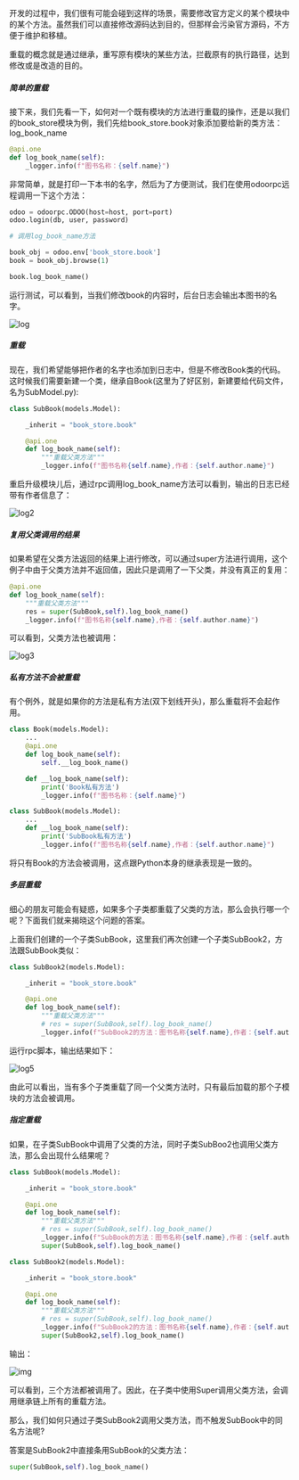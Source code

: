 开发的过程中，我们很有可能会碰到这样的场景，需要修改官方定义的某个模块中的某个方法。虽然我们可以直接修改源码达到目的，但那样会污染官方源码，不方便于维护和移植。

重载的概念就是通过继承，重写原有模块的某些方法，拦截原有的执行路径，达到修改或是改造的目的。



##### 简单的重载

接下来，我们先看一下，如何对一个既有模块的方法进行重载的操作，还是以我们的book_store模块为例，我们先给book_store.book对象添加要给新的类方法：log_book_name

```python
@api.one
def log_book_name(self):
    _logger.info(f"图书名称：{self.name}")
```

非常简单，就是打印一下本书的名字，然后为了方便测试，我们在使用odoorpc远程调用一下这个方法：

```python
odoo = odoorpc.ODOO(host=host, port=port)
odoo.login(db, user, password)

# 调用log_book_name方法

book_obj = odoo.env['book_store.book']
book = book_obj.browse(1)

book.log_book_name()
```

运行测试，可以看到，当我们修改book的内容时，后台日志会输出本图书的名字。

![log](https://book.odoomommy.com/chapter1/images/log.png)



##### 重载

现在，我们希望能够把作者的名字也添加到日志中，但是不修改Book类的代码。这时候我们需要新建一个类，继承自Book(这里为了好区别，新建要给代码文件，名为SubModel.py):

```python
class SubBook(models.Model):

    _inherit = "book_store.book"

    @api.one
    def log_book_name(self):
        """重载父类方法"""
        _logger.info(f"图书名称{self.name},作者：{self.author.name}")
```

重启升级模块儿后，通过rpc调用log_book_name方法可以看到，输出的日志已经带有作者信息了：

![log2](https://book.odoomommy.com/chapter1/images/log2.png)



##### 复用父类调用的结果

如果希望在父类方法返回的结果上进行修改，可以通过super方法进行调用，这个例子中由于父类方法并不返回值，因此只是调用了一下父类，并没有真正的复用：

```python
@api.one
def log_book_name(self):
    """重载父类方法"""
    res = super(SubBook,self).log_book_name()
    _logger.info(f"图书名称{self.name},作者：{self.author.name}")
```

可以看到，父类方法也被调用：

![log3](https://book.odoomommy.com/chapter1/images/log3.png)



##### 私有方法不会被重载

有个例外，就是如果你的方法是私有方法(双下划线开头)，那么重载将不会起作用。

```python
class Book(models.Model):
    ...
    @api.one
    def log_book_name(self):
        self.__log_book_name()

    def __log_book_name(self):
        print('Book私有方法')
        _logger.info(f"图书名称：{self.name}")

class SubBook(models.Model):
    ...
    def __log_book_name(self):
        print('SubBook私有方法')
        _logger.info(f"图书名称{self.name},作者：{self.author.name}")
```

将只有Book的方法会被调用，这点跟Python本身的继承表现是一致的。



##### 多层重载

细心的朋友可能会有疑惑，如果多个子类都重载了父类的方法，那么会执行哪一个呢？下面我们就来揭晓这个问题的答案。

上面我们创建的一个子类SubBook，这里我们再次创建一个子类SubBook2，方法跟SubBook类似：

```python
class SubBook2(models.Model):

    _inherit = "book_store.book"

    @api.one
    def log_book_name(self):
        """重载父类方法"""
        # res = super(SubBook,self).log_book_name()
        _logger.info(f"SubBook2的方法：图书名称{self.name},作者：{self.author.name}")
```

运行rpc脚本，输出结果如下：

![log5](https://book.odoomommy.com/chapter1/images/log5.png)

由此可以看出，当有多个子类重载了同一个父类方法时，只有最后加载的那个子模块的方法会被调用。



##### 指定重载

如果，在子类SubBook中调用了父类的方法，同时子类SubBoo2也调用父类方法，那么会出现什么结果呢？

```python
class SubBook(models.Model):

    _inherit = "book_store.book"

    @api.one
    def log_book_name(self):
        """重载父类方法"""
        # res = super(SubBook,self).log_book_name()
        _logger.info(f"SubBook的方法：图书名称{self.name},作者：{self.author.name}")
        super(SubBook,self).log_book_name()

class SubBook2(models.Model):

    _inherit = "book_store.book"

    @api.one
    def log_book_name(self):
        """重载父类方法"""
        # res = super(SubBook,self).log_book_name()
        _logger.info(f"SubBook2的方法：图书名称{self.name},作者：{self.author.name}")
        super(SubBook2,self).log_book_name()
```

输出：

![img](https://book.odoomommy.com/chapter1/images/log6.png)

可以看到，三个方法都被调用了。因此，在子类中使用Super调用父类方法，会调用继承链上所有的重载方法。

那么，我们如何只通过子类SubBook2调用父类方法，而不触发SubBook中的同名方法呢?

答案是SubBook2中直接条用SubBook的父类方法：

```python
super(SubBook,self).log_book_name()
```